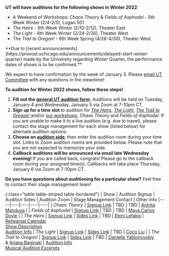 **UT will have auditions for the following shows in Winter 2022**:

* A Weekend of Workshops: *Chaos Theory* & *Fields of Asphodel* - 5th Week Winter (2/4-2/5), Logan 501
* *The Heirs* - 6th Week Winter (2/10-2/12), Theater East
* *The Light* - 8th Week Winter (2/24-2/26), Theater West
* *The Trail to Oregon!* - 6th Week Spring (4/28-4/30), Theater West

<div markdown=1 class="alert alert-primary">
**Due to [recent announcements](https://provost.uchicago.edu/announcements/delayed-start-winter-quarter) made by the University regarding Winter Quarter, the performance dates of shows is to be confirmed.**

We expect to have confirmation by the week of January 3. Please [email UT Committee](mailto:ut-committee@uchicago.edu) with any questions in the meantime!
</div>

**To audition for Winter 2022 shows, follow these steps!**

1. **Fill out the [general UT audition form](https://bit.ly/UTWinter22Auditions)**. Auditions will be held on Tuesday, January 4 and Wednesday, January 5 via Zoom at 7-10pm CT.
2. **Sign up for a time slot** to audition for [*The Heirs*](https://bit.ly/HeirsAuditionSignup), [*The Light*](https://bit.ly/LightAuditionSignup), [*The Trail to Oregon!*](https://bit.ly/TTOAuditionSignup) and/or [our workshops](https://bit.ly/WinterWorkshopsAuditionSignup), *Chaos Theory* and *Fields of Asphodel*. If you are unable to make it to a live audition (e.g. due to travel), please contact the stage management for each show (listed below) for alternate audition options.
3. **Choose an [audition side](https://bit.ly/UTWinter22AuditionSides)**, then enter the audition room during your time slot. Links to Zoom audition rooms are provided below. Please note that you are not expected to memorize your side.
4. **Callback auditions will be announced via email late Wednesday evening!** If you are called back, congrats! Please go to the callback room during your assigned time(s). Callbacks will take place Thursday, January 6 via Zoom at 7-10pm CT.

**Do you have questions about auditioning for a particular show?** Feel free to contact their stage management team!

{:class="table table-striped table-bordered"}
| Show | Audition Signup | Audition Sides | Audition Zoom | Stage Management Contact | Other Info
|----|----|----|----|----|
| *Chaos Theory* | [Signup Link](https://bit.ly/WinterWorkshopsAuditionSignup) | TBD | TBD | [Antrita Manduva](mailto:amanduva@uchicago.edu) |
| *Fields of Asphodel* | [Signup Link](https://bit.ly/WinterWorkshopsAuditionSignup) | TBD | TBD | [Maya Carlos Doyle](mailto:mayacdoyle@uchicago.edu) |
| *The Heirs* | [Signup Link](https://bit.ly/HeirsAuditionSignup) | [Sides Link](https://bit.ly/HeirsAuditionSides) | TBD | [Eleni Lefakis](mailto:elenilefakis@uchicago.edu) | [Rehearsal Calendar](https://docs.google.com/document/d/1ai6yEuRpi83arJEPGleWTwFg4HCSnAc1STxTTEaG5Go/edit?usp=sharing) <br> [Show Description](https://drive.google.com/file/d/16oC3Y3Rc64NSMpiyHU50QyFEsVyIPSpc/view?usp=sharing) <br> [Audition Info](https://docs.google.com/document/d/1_gjTCaKQYb44Oxtm6VLtFVxKRr1UjbcDUxY7Y1_z0Zw/edit?usp=sharing)
| *The Light* | [Signup Link](https://bit.ly/LightAuditionSignup) | [Sides Link](https://bit.ly/LightAuditionSides) | TBD | [Coco Liu](mailto:cocoliu@uchicago.edu) |
| *The Trail to Oregon!* | [Signup Link](https://bit.ly/TTOAuditionSignup) | [Sides Link](https://bit.ly/TTOAuditionSides) | TBD | [Danielle Yablonovskiy](mailto:dyab2602@uchicago.edu) <br> &  [Ariana Baginski](mailto:abaginski@uchicago.edu) | [Audition Info](https://docs.google.com/document/d/1VnX-XhdI2XealeaqlsEWO_QW0aAERRubRtjyDIFBLN0/edit?usp=sharing) <br> [Musical Audition Excerpts](https://docs.google.com/document/d/1tl8WAWC8Cag4molEURWrqmgcn_boWl7Uoyf37TP72nA/edit?usp=sharing)
